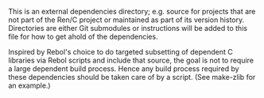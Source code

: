 This is an external dependencies directory; e.g. source for projects that are not
part of the Ren/C project or maintained as part of its version history.  Directories
are either Git submodules or instructions will be added to this file for how to
get ahold of the dependencies.

Inspired by Rebol's choice to do targeted subsetting of dependent C libraries via
Rebol scripts and include that source, the goal is not to require a large dependent
build process.  Hence any build process required by these dependencies should be
taken care of by a script.  (See make-zlib for an example.)

